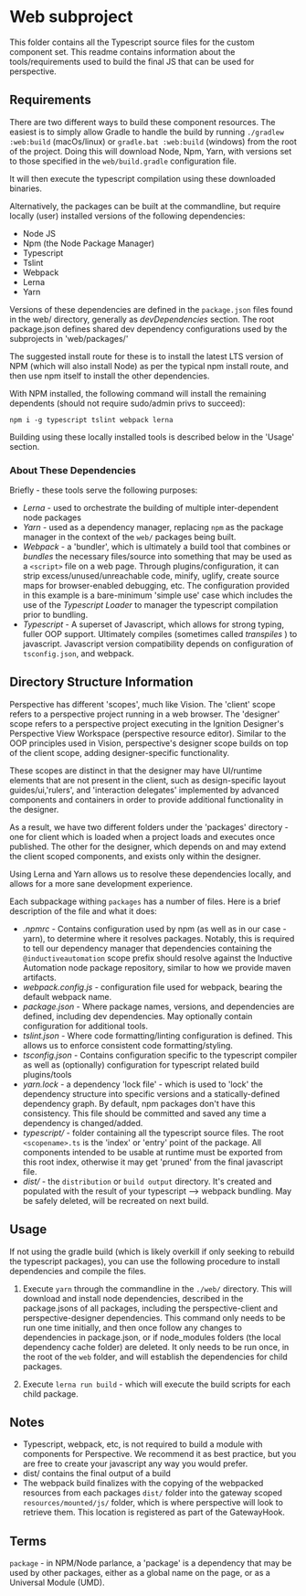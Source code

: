 # Web subproject #

This folder contains all the Typescript source files for the custom component set.  This readme contains information
about the tools/requirements used to build the final JS that can be used for perspective.

## Requirements ##

There are two different ways to build these component resources.  The easiest is to simply allow Gradle to handle the build by 
running `./gradlew :web:build` (macOs/linux) or `gradle.bat :web:build` (windows) from the root of the project.  Doing this will 
download Node, Npm, Yarn, with versions set to those specified in the `web/build.gradle` configuration file.

It will then execute the typescript compilation using these downloaded binaries.

Alternatively, the packages can be built at the commandline, but require locally (user) installed versions of the 
following dependencies:

* Node JS
* Npm (the Node Package Manager)
* Typescript 
* Tslint
* Webpack 
* Lerna
* Yarn

Versions of these dependencies are defined in the `package.json` files found in the web/ directory, generally as  _devDependencies_ section.  The root package.json defines shared dev dependency configurations used by the subprojects in 'web/packages/'  

The suggested install route for these is to install the latest LTS version of NPM (which will also install Node) as per 
the typical npm install route, and then use npm itself to install the other dependencies.

With NPM installed, the following command will install the remaining dependents (should not require sudo/admin privs to 
succeed):

`npm i -g typescript tslint webpack lerna`

Building using these locally installed tools is described below in the 'Usage' section.

### About These Dependencies ###

Briefly - these tools serve the following purposes:

* *Lerna* - used to orchestrate the building of multiple inter-dependent node packages
* *Yarn* - used as a dependency manager, replacing `npm` as the package manager in the context of the `web/` packages being
built. 
* *Webpack* - a 'bundler', which is ultimately a build tool that combines or _bundles_ the necessary files/source into something
that may be used as a `<script>` file on a web page.  Through plugins/configuration, it can strip excess/unused/unreachable 
code, minify, uglify, create source maps for browser-enabled debugging, etc.  The configuration provided in this example
is a bare-minimum 'simple use' case which includes the use of the _Typescript Loader_ to manager the typescript
compilation prior to bundling.
* *Typescript* - A superset of Javascript, which allows for strong typing, fuller OOP support.  Ultimately compiles
 (sometimes called _transpiles_ ) to javascript.  Javascript version compatibility depends on configuration of 
 `tsconfig.json`, and webpack.


## Directory Structure Information ##

Perspective has different 'scopes', much like Vision.  The 'client' scope refers to a perspective project running in a 
web browser.  The 'designer' scope refers to a perspective project executing in the Ignition Designer's Perspective View
Workspace (perspective resource editor).  Similar to the OOP principles used in Vision, perspective's designer scope 
builds on top of the client scope, adding designer-specific functionality.  

These scopes are distinct in that the designer may have UI/runtime elements that are not present in the client, such as design-specific layout guides/ui,'rulers', and 'interaction delegates' implemented by advanced components and containers in order to provide additional functionality in the designer.  

As a result, we have two different folders under the 'packages' directory - one for client which is loaded when a 
project loads and executes once published.  The other for the designer, which depends on and may extend the client 
scoped components, and exists only within the designer.  

Using Lerna and Yarn allows us to resolve these dependencies locally, and allows for a more sane development experience.

Each subpackage withing `packages` has a number of files.  Here is a brief description of the file and what it does:

* *.npmrc* - Contains configuration used by npm (as well as in our case - yarn), to determine where it resolves 
packages.  Notably, this is required to tell our dependency manager that dependencies containing the 
`@inductiveautomation` scope prefix should resolve against the Inductive Automation node package repository, similar to
 how we provide maven artifacts.
 * *webpack.config.js* - configuration file used for webpack, bearing the default webpack name.
 * *package.json* - Where package names, versions, and dependencies are defined, including dev dependencies.  May
 optionally contain configuration for additional tools.
 * *tslint.json* - Where code formatting/linting configuration is defined.  This allows us to enforce consistent code
 formatting/styling.
 * *tsconfig.json* - Contains configuration specific to the typescript compiler as well as (optionally) configuration
 for typescript related build plugins/tools
 * *yarn.lock* - a dependency 'lock file' - which is used to 'lock' the dependency structure into specific versions and 
 a statically-defined dependency graph.  By default, npm packages don't have this consistency.  This file should be 
 committed and saved any time a dependency is changed/added.
 * *typescript/* - folder containing all the typescript source files.  The root `<scopename>.ts` is the 'index' or 
 'entry' point of the package.  All components intended to be usable at runtime must be exported from this root index, 
 otherwise it may get 'pruned' from the final javascript file.
 * *dist/* - the `distribution` or `build output` directory.  It's created and populated with the result of your 
 typescript --> webpack bundling.  May be safely deleted, will be recreated on next build. 

## Usage ##

If not using the gradle build (which is likely overkill if only seeking to rebuild the typescript packages), you can use
the following procedure to install dependencies and compile the files.

1. Execute `yarn` through the commandline in the `./web/` directory.  This will download and install node dependencies, 
described in the package.jsons of all packages, including the perspective-client and perspective-designer dependencies.
This command only needs to be run one time initially, and then once follow any changes to dependencies in package.json, 
or if node_modules folders (the local dependency cache folder) are deleted.  It only needs to be run once, in the root
of the `web` folder, and will establish the dependencies for child packages.

2. Execute `lerna run build` - which will execute the build scripts for each child package.

## Notes ## 

* Typescript, webpack, etc, is not required to build a module with components for Perspective. We recommend it as best
practice, but you are free to create your javascript any way you would prefer. 
* dist/ contains the final output of a build
* The webpack build finalizes with the copying of the webpacked resources from each packages `dist/` folder into the
gateway scoped `resources/mounted/js/` folder, which is where perspective will look to retrieve them.  This location is
registered as part of the GatewayHook.


## Terms ##

`package` - in NPM/Node parlance, a 'package' is a dependency that may be used by other packages, either as a global name on the page, or as a Universal Module (UMD).
 
